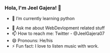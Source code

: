 ### Hola, I'm Jeel Gajera! 👋


<!-- - 🔭 I’m currently working on ... -->
- 🌱 I’m currently learning python
<!-- - 👯 I’m looking to collaborate on ... -->
<!-- - 🤔 I’m looking for help with  -->
- 💬 Ask me about WebDevlopment related stuff
- 📫 How to reach me: Twitter - @JeelGajera07
- 😄 Pronouns: He/his
- ⚡ Fun fact: I love to listen music with work.

